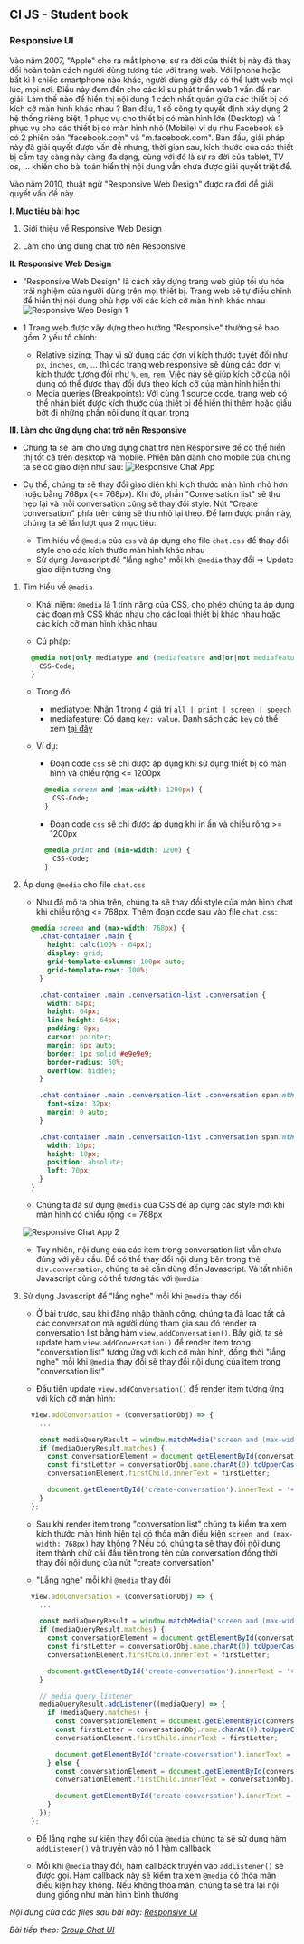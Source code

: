 ## CI JS - Student book
### Responsive UI

Vào năm 2007, "Apple" cho ra mắt Iphone, sự ra đời của thiết bị này đã thay đổi hoàn toàn cách người dùng tương tác với trang web. Với Iphone hoặc bất kì 1 chiếc smartphone nào khác, người dùng giờ đây có thể lướt web mọi lúc, mọi nơi. Điều này đem đến cho các kĩ sư phát triển web 1 vấn đề nan giải: Làm thế nào để hiển thị nội dung 1 cách nhất quán giữa các thiết bị có kích cỡ màn hình khác nhau ? Ban đầu, 1 số công ty quyết định xây dựng 2 hệ thống riêng biệt, 1 phục vụ cho thiết bị có màn hình lớn (Desktop) và 1 phục vụ cho các thiết bị có màn hình nhỏ (Mobile) ví dụ như Facebook sẽ có 2 phiên bản "facebook.com" và "m.facebook.com". Ban đầu, giải pháp này đã giải quyết được vấn đề nhưng, thời gian sau, kích thước của các thiết bị cầm tay càng này càng đa dạng, cùng với đó là sự ra đời của tablet, TV os, ... khiến cho bài toán hiển thị nội dung vẫn chưa được giải quyết triệt để.

Vào năm 2010, thuật ngữ "Responsive Web Design" được ra đời để giải quyết vấn đề này.

**I. Mục tiêu bài học**
1. Giới thiệu về Responsive Web Design

2. Làm cho ứng dụng chat trở nên Responsive

**II. Responsive Web Design**
- "Responsive Web Design" là cách xây dựng trang web giúp tối ưu hóa trải nghiệm của người dùng trên mọi thiết bị. Trang web sẽ tự điều chỉnh để hiển thị nội dung phù hợp với các kích cỡ màn hình khác nhau
    ![Responsive Web Design 1](/responsive-ui/responsive-web-design.png)

- 1 Trang web được xây dựng theo hướng "Responsive" thường sẽ bao gồm 2 yếu tố chính:
    - Relative sizing: Thay vì sử dụng các đơn vị kích thước tuyệt đối như `px`, `inches`, `cm`, ... thì các trang web responsive sẽ dùng các đơn vị kích thước tương đối như `%`, `em`, `rem`. Việc này sẽ giúp kích cỡ của nội dung có thể được thay đổi dựa theo kích cỡ của màn hình hiển thị
    - Media queries (Breakpoints): Với cùng 1 source code, trang web có thể nhận biết được kích thước của thiết bị để hiển thị thêm hoặc giấu bớt đi những phần nội dung ít quan trọng

**III. Làm cho ứng dụng chat trở nên Responsive**
- Chúng ta sẽ làm cho ứng dụng chat trở nên Responsive để có thể hiển thị tốt cả trên desktop và mobile. Phiên bản dành cho mobile của chúng ta sẽ có giao diện như sau:
    ![Responsive Chat App](/responsive-ui/responsive-chat-app.png)

- Cụ thể, chúng ta sẽ thay đổi giao diện khi kích thước màn hình nhỏ hơn hoặc bằng 768px (<= 768px). Khi đó, phần "Conversation list" sẽ thu hẹp lại và mỗi conversation cũng sẽ thay đổi style. Nút "Create conversation" phía trên cũng sẽ thu nhỏ lại theo. Để làm được phần này, chúng ta sẽ lần lượt qua 2 mục tiêu:
    - Tìm hiểu về `@media` của `css` và áp dụng cho file `chat.css` để thay đổi style cho các kích thước màn hình khác nhau
    - Sử dụng Javascript để "lắng nghe" mỗi khi `@media` thay đổi => Update giao diện tương ứng

1. Tìm hiểu về `@media`
    - Khái niệm: `@media` là 1 tính năng của CSS, cho phép chúng ta áp dụng các đoạn mã CSS khác nhau cho các loại thiết bị khác nhau hoặc các kích cỡ màn hình khác nhau
    
    - Cú pháp:

    ```css
      @media not|only mediatype and (mediafeature and|or|not mediafeature) {
        CSS-Code;
      }
    ```

    - Trong đó:
      - mediatype: Nhận 1 trong 4 giá trị `all | print | screen | speech`
      - mediafeature: Có dạng `key: value`. Danh sách các `key` có thể xem [tại đây](https://www.w3schools.com/cssref/css3_pr_mediaquery.asp)

    - Ví dụ:
      - Đoạn code `css` sẽ chỉ được áp dụng khi sử dụng thiết bị có màn hình và chiều rộng <= 1200px

      ```css
        @media screen and (max-width: 1200px) {
          CSS-Code;
        }
      ```

      - Đoạn code `css` sẽ chỉ được áp dụng khi in ấn và chiều rộng >= 1200px

      ```css
        @media print and (min-width: 1200) {
          CSS-Code;
        }
      ```

2. Áp dụng `@media` cho file `chat.css`
    - Như đã mô ta phía trên, chúng ta sẽ thay đổi style của màn hình chat khi chiều rộng <= 768px. Thêm đoạn code sau vào file `chat.css`:

    ```css
      @media screen and (max-width: 768px) {
        .chat-container .main {
          height: calc(100% - 64px);
          display: grid;
          grid-template-columns: 100px auto;
          grid-template-rows: 100%;
        }

        .chat-container .main .conversation-list .conversation {
          width: 64px;
          height: 64px;
          line-height: 64px;
          padding: 0px;
          cursor: pointer;
          margin: 6px auto;
          border: 1px solid #e9e9e9;
          border-radius: 50%;
          overflow: hidden;
        }

        .chat-container .main .conversation-list .conversation span:nth-child(1) {
          font-size: 32px;
          margin: 0 auto;
        }

        .chat-container .main .conversation-list .conversation span:nth-child(2) {
          width: 10px;
          height: 10px;
          position: absolute;
          left: 70px;
        }
      }
    ```

    - Chúng ta đã sử dụng `@media` của CSS để áp dụng các style mới khi màn hình có chiều rộng <= 768px

    ![Responsive Chat App 2](/responsive-ui/responsive-chat-app-2.png)

    - Tuy nhiên, nội dung của các item trong conversation list vẫn chưa đúng với yêu cầu. Để có thể thay đổi nội dung bên trong thẻ `div.conversation`, chúng ta sẽ cần dùng đến Javascript. Và tất nhiên Javascript cũng có thể tương tác với `@media`

3. Sử dụng Javascript để "lắng nghe" mỗi khi `@media` thay đổi
    - Ở bài trước, sau khi đăng nhập thành công, chúng ta đã load tất cả các conversation mà người dùng tham gia sau đó render ra conversation list bằng hàm `view.addConversation()`. Bây giờ, ta sẽ update hàm `view.addConversation()` để render item trong "conversation list" tương ứng với kích cỡ màn hình, đồng thời "lắng nghe" mỗi khi `@media` thay đổi sẽ thay đổi nội dung của item trong "conversation list"

    - Đầu tiên update `view.addConversation()` để render item tương ứng với kích cỡ màn hình:

    ```js
      view.addConversation = (conversationObj) => {
        ...

        const mediaQueryResult = window.matchMedia('screen and (max-width: 768px)');
        if (mediaQueryResult.matches) {
          const conversationElement = document.getElementById(conversationObj.id);
          const firstLetter = conversationObj.name.charAt(0).toUpperCase();
          conversationElement.firstChild.innerText = firstLetter;

          document.getElementById('create-conversation').innerText = '+';
        }
      };
    ```

    - Sau khi render item trong "conversation list" chúng ta kiểm tra xem kích thước màn hình hiện tại có thỏa mãn điều kiện `screen and (max-width: 768px)` hay không ? Nếu có, chúng ta sẽ thay đổi nội dung item thành chữ cái đầu tiên trong tên của conversation đồng thời thay đổi nội dung của nút "create conversation"

    - "Lắng nghe" mỗi khi `@media` thay đổi

    ```js
      view.addConversation = (conversationObj) => {
        ...

        const mediaQueryResult = window.matchMedia('screen and (max-width: 768px)');
        if (mediaQueryResult.matches) {
          const conversationElement = document.getElementById(conversationObj.id);
          const firstLetter = conversationObj.name.charAt(0).toUpperCase();
          conversationElement.firstChild.innerText = firstLetter;

          document.getElementById('create-conversation').innerText = '+';
        }

        // media query listener
        mediaQueryResult.addListener((mediaQuery) => {
          if (mediaQuery.matches) {
            const conversationElement = document.getElementById(conversationObj.id);
            const firstLetter = conversationObj.name.charAt(0).toUpperCase();
            conversationElement.firstChild.innerText = firstLetter;

            document.getElementById('create-conversation').innerText = '+';
          } else {
            const conversationElement = document.getElementById(conversationObj.id);
            conversationElement.firstChild.innerText = conversationObj.name;

            document.getElementById('create-conversation').innerText = '+ New Conversation';
          }
        });
      };
    ```

    - Để lắng nghe sự kiện thay đổi của `@media` chúng ta sẽ sử dụng hàm `addListener()` và truyền vào nó 1 hàm callback

    - Mỗi khi `@media` thay đổi, hàm callback truyền vào `addListener()` sẽ được gọi. Hàm callback này sẽ kiểm tra xem `@media` có thỏa mãn điều kiện hay không. Nếu không thỏa mãn, chúng ta sẽ trả lại nội dung giống như màn hình bình thường


*Nội dung của các files sau bài này: [Responsive UI](example)*

*Bài tiếp theo: [Group Chat UI](group-chat-ui/group-chat-ui.md)*
